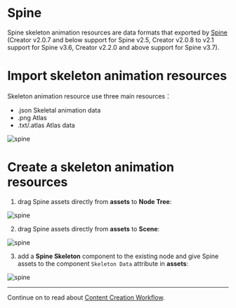 # Spine

Spine skeleton animation resources are data formats that exported by [Spine](http://en.esotericsoftware.com/) (Creator v2.0.7 and below support for Spine v2.5, Creator v2.0.8 to v2.1 support for Spine v3.6, Creator v2.2.0 and above support for Spine v3.7).

# Import skeleton animation resources

Skeleton animation resource use three main resources：

- .json Skeletal animation data
- .png  Atlas
- .txt/.atlas  Atlas data

![spine](spine/import.png)

# Create a skeleton animation resources

   1. drag Spine assets directly from **assets** to **Node Tree**:

![spine](spine/create_1.png)

   2. drag Spine assets directly from **assets** to **Scene**:

![spine](spine/create_2.png)

   3. add a **Spine Skeleton** component to the existing node and give Spine assets to the component `Skeleton Data` attribute in **assets**:

![spine](spine/create_3.png)

<hr>

Continue on to read about [Content Creation Workflow](../content-workflow/index.md).
